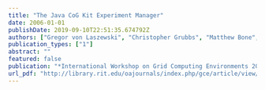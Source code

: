 ```yaml
---
title: "The Java CoG Kit Experiment Manager"
date: 2006-01-01
publishDate: 2019-09-10T22:51:35.674792Z
authors: ["Gregor von Laszewski", "Christopher Grubbs", "Matthew Bone", "David Angulo"]
publication_types: ["1"]
abstract: ""
featured: false
publication: "*International Workshop on Grid Computing Environments 2006 in Conjunction with SC06*"
url_pdf: "http://library.rit.edu/oajournals/index.php/gce/article/view/75/36"
---
```


